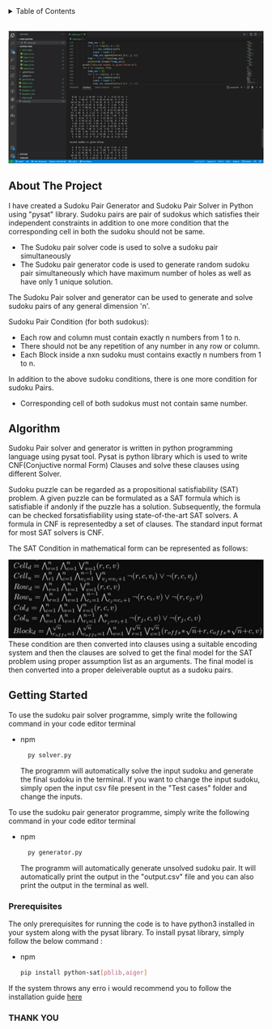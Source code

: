 <div id="top"></div>


<!-- TABLE OF CONTENTS -->
<details>
  <summary>Table of Contents</summary>
  <ol>
    <li>  <a href="#about-the-project">About The Project</a>    </li>
    <li>  <a href="#algorithm">Algorithm</a>    </li>
    <li>
      <a href="#getting-started">Getting Started</a>
      <ul>
        <li><a href="#prerequisites">Prerequisites</a></li>
      </ul>
    </li>
    </ol>
</details>
<br>

<img src="Screenshot.jpg"> </img>

<!-- ABOUT THE PROJECT -->
## About The Project

I have created a Sudoku Pair Generator and Sudoku Pair Solver in Python using "pysat" library. Sudoku pairs are pair of sudokus which satisfies their independent constraints in addition to one more condition that the corresponding cell in both the sudoku should not be same.
* The Sudoku pair solver code is used to solve a sudoku pair simultaneously
* The Sudoku pair generator code is used to generate random sudoku pair simultaneously which have maximum number of holes as well as have only 1 unique solution.   

The Sudoku Pair solver and generator can be used to generate and solve sudoku pairs of any general dimension 'n'.  

Sudoku Pair Condition (for both sudokus):
* Each row and column must contain exactly n numbers from 1 to n.
* There should not be any repetition of any number in any row or column. 
* Each Block inside a nxn sudoku must contains exactly n numbers from 1 to n.

In addition to the above sudoku conditions, there is one more condition for sudoku Pairs.
* Corresponding cell of both sudokus must not contain same number.


## Algorithm
Sudoku Pair solver and generator is written in python programming language using pysat tool. Pysat is python library which is used to write CNF(Conjuctive normal Form) Clauses and solve these clauses using different Solver. 

Sudoku puzzle can be regarded as a propositional satisfiability (SAT) problem. A given puzzle can be formulated as a SAT formula which is satisfiable if andonly if the puzzle has a solution. Subsequently, the formula can be checked forsatisfiability using state-of-the-art SAT solvers. A formula in CNF is representedby a set of clauses. The standard input format for most SAT solvers is CNF.

The SAT Condition in mathematical form can be represented as follows:

<img src="CNF.jpg"> </img>
These condition are then converted into clauses using a suitable encoding system and then the clauses are solved to get the final model for the SAT problem using proper assumption list as an arguments. The final model is then converted into a proper deleiverable ouptut as a sudoku pairs.

<!-- GETTING STARTED -->
## Getting Started

To use the sudoku pair solver programme, simply write the following command in your code editor terminal 
* npm
  ```sh
    py solver.py
  ```
  The programm will automatically solve the input sudoku and generate the final sudoku in the terminal. If you want to change the input sudoku, simply open the input csv file present in the "Test cases" folder and change the inputs. 

To use the sudoku pair generator programme, simply write the following command in your code editor terminal 
* npm
  ```sh
    py generator.py
  ```
  The programm will automatically generate unsolved sudoku pair. It will automatically print the output in the "output.csv" file and you can also print the output in the terminal as well.
   

### Prerequisites

The only prerequisites for running the code is to have python3 installed in your system along with the pysat library. 
To install pysat library, simply follow the below command :
* npm
  ```sh
  pip install python-sat[pblib,aiger]
  ```
If the system throws any erro i would recommend you to follow the installation guide [here](https://pysathq.github.io/installation.html#installation)

### THANK YOU
